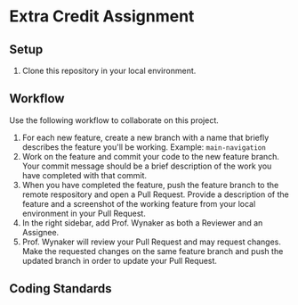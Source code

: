 # Extra Credit Assignment

## Setup
1. Clone this repository in your local environment.

## Workflow
Use the following workflow to collaborate on this project.
1. For each new feature, create a new branch with a name that briefly describes the feature you'll be working. Example: `main-navigation`
2. Work on the feature and commit your code to the new feature branch. Your commit message should be a brief description of the work you have completed with that commit.
3. When you have completed the feature, push the feature branch to the remote respository and open a Pull Request. Provide a description of the feature and a screenshot of the working feature from your local environment in your Pull Request.
4. In the right sidebar, add Prof. Wynaker as both a Reviewer and an Assignee.
5. Prof. Wynaker will review your Pull Request and may request changes. Make the requested changes on the same feature branch and push the updated branch in order to update your Pull Request.

## Coding Standards

